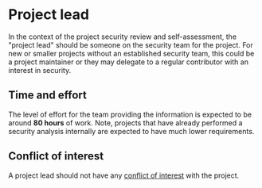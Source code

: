 # Project lead

In the context of the project security review and self-assessment, the
"project lead" should be someone on the security team for the project.  For new
or smaller projects without an established security team, this could be a
project maintainer or they may delegate to a regular contributor with an
interest in security.

## Time and effort

The level of effort for the team providing the information is expected to be
around **80 hours** of work.  Note, projects that have already performed a
security analysis internally are expected to have much lower requirements.

## Conflict of interest

A project lead should not have any [conflict of interest](./security-reviewer.md#conflict-of-interest) with the project.